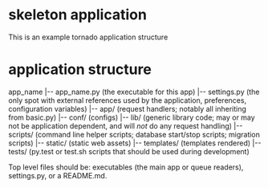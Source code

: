 skeleton application
====================

This is an example tornado application structure

# application structure

app_name
|-- app_name.py (the executable for this app)
|-- settings.py (the only spot with external references used by the application, preferences, configuration variables)
|-- app/ (request handlers; notably all inheriting from basic.py)
|-- conf/ (configs)
|-- lib/ (generic library code; may or may not be application dependent, and will *not* do any request handling)
|-- scripts/ (command line helper scripts; database start/stop scripts; migration scripts)
|-- static/ (static web assets)
|-- templates/ (templates rendered)
|-- tests/ (py.test or test.sh scripts that should be used during development)

Top level files should be: executables (the main app or queue readers), settings.py, or a README.md.
